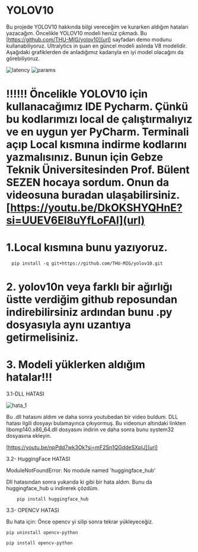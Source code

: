 # YOLOV10
Bu projede YOLOV10 hakkında bilgi vereceğim ve kurarken aldığım hataları yazacağım. Öncelikle YOLOV10 modeli henüz çıkmadı. Bu [https://github.com/THU-MIG/yolov10](url) sayfadan demo modunu kullanabiliyoruz. Ultralytics in şuan en güncel modeli aslında V8 modelidir. Aşağıdaki grafiklerden de anladığımız kadarıyla en iyi model olacağını da görebiliyoruz.

![latency](https://github.com/user-attachments/assets/a9d9f0da-375f-46fd-aee5-2c9b30f08025)          ![params](https://github.com/user-attachments/assets/559dfc29-3c8b-4d46-818c-1b99ba9efbeb)

# !!!!!! Öncelikle YOLOV10 için kullanacağımız IDE Pycharm. Çünkü bu kodlarımızı local de çalıştırmalıyız ve en uygun yer PyCharm. Terminali açıp Local kısmına indirme kodlarını yazmalısınız. Bunun için Gebze Teknik Üniversitesinden Prof. Bülent SEZEN hocaya sordum. Onun da videosuna buradan ulaşabilirsiniz. [https://youtu.be/DkOKSHYQHnE?si=UUEV6El8uYfLoFAl](url)

# 1.Local kısmına bunu yazıyoruz.

      pip install -q git+https://github.com/THU-MIG/yolov10.git
    
# 2. yolov10n veya farklı bir ağırlığı üstte verdiğim github reposundan indirebilirsiniz ardından bunu .py dosyasıyla aynı uzantıya getirmelisiniz. 

# 3. Modeli yüklerken aldığım hatalar!!!

3.1-DLL HATASI

![hata_1](https://github.com/user-attachments/assets/cfe46bca-9cca-44c3-9490-51bb240fb0a3)

Bu .dll hatasını aldım ve daha sonra youtubedan bir video buldum. DLL hatası ilgili dosyayı bulamayınca çıkıyormuş. Bu videonun altındaki linkten libomp140.x86_64.dll dosyasını indirin ve daha sonra bunu system32 dosyasına ekleyin.

[https://youtu.be/npPdd7wk3Ok?si=mF2Sn1QGddeSXpIJ](url)

3.2- HuggingFace HATASI

ModuleNotFoundError: No module named 'huggingface_hub'

Dll hatasından sonra yukarıda ki gibi bir hata aldım. Bunu da huggingface_hub u indirerek çözdüm.

        pip install huggingface_hub



3.3- OPENCV HATASI

Bu hata için: Önce opencv yi silip sonra tekrar yükleyeceğiz.

    pip uninstall opencv-python 
  
    pip install opencv-python

